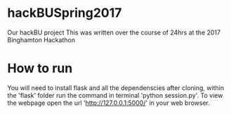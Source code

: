 # hackBUSpring2017
Our hackBU project
This was written over the course of 24hrs at the 2017 Binghamton Hackathon
# How to run
You will need to install flask and all the dependenscies after cloning, within the 'flask' folder run the command in terminal 'python session.py'. To view the webpage open the url 'http://127.0.0.1:5000/' in your web browser.
